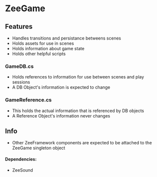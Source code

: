 # ZeeGame
## Features
* Handles transitions and persistance betweens scenes
* Holds assets for use in scenes
* Holds information about game state
* Holds other helpful scripts

### GameDB.cs
* Holds references to information for use between scenes and play sessions
* A DB Object's information is expected to change

### GameReference.cs
* This holds the actual information that is referenced by DB objects
* A Reference Object's information never changes

## Info
* Other ZeeFramework components are expected to be attached to the ZeeGame singleton object
#### Dependencies:
* ZeeSound
